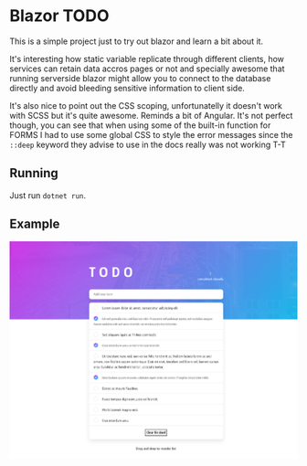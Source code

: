 # Blazor TODO

This is a simple project just to try out blazor and learn a bit about it.

It's interesting how static variable replicate through different clients, how services can retain data accros pages or not and specially awesome that running serverside blazor might allow you to connect to the database directly and avoid bleeding sensitive information to client side.

It's also nice to point out the CSS scoping, unfortunatelly it doesn't work with SCSS but it's quite awesome. Reminds a bit of Angular. It's not perfect though, you can see that when using some of the built-in function for FORMS I had to use some global CSS to style the error messages since the `::deep` keyword they advise to use in the docs really was not working T-T

## Running

Just run `dotnet run`.

## Example

![](./example.png)